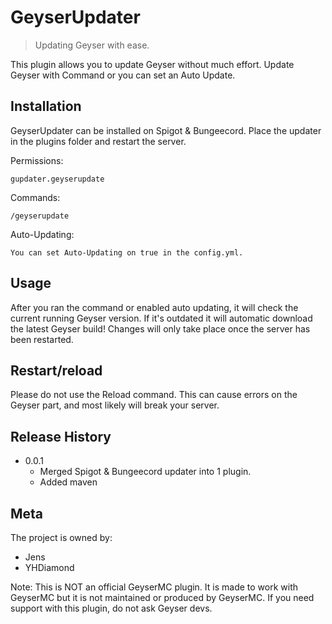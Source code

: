 # GeyserUpdater
> Updating Geyser with ease.


This plugin allows you to update Geyser without much effort.
Update Geyser with Command or you can set an Auto Update.


## Installation

GeyserUpdater can be installed on Spigot & Bungeecord. Place the updater in the plugins folder and restart the server.


Permissions:
```
gupdater.geyserupdate
```

Commands:

```
/geyserupdate 
```

Auto-Updating:

```
You can set Auto-Updating on true in the config.yml.
```

## Usage

After you ran the command or enabled auto updating, it will check the current running Geyser version. If it's outdated it will automatic download the latest Geyser build!
Changes will only take place once the server has been restarted.

## Restart/reload

Please do not use the Reload command. This can cause errors on the Geyser part, and most likely will break your server.


## Release History

* 0.0.1
    * Merged Spigot & Bungeecord updater into 1 plugin.
    * Added maven

## Meta

The project is owned by:
- Jens
- YHDiamond

Note: This is NOT an official GeyserMC plugin. It is made to work with GeyserMC but it is not maintained or produced by GeyserMC. If you need support with this plugin, do not ask Geyser devs.  

